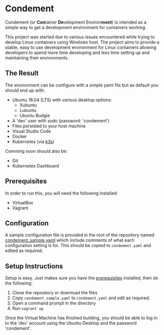 # Condement

Condement (or **Con**tainer **De**velopment Environ**ment**) is intended as a simple way to get a development environment for containers working.

This project was started due to various issues encountered while trying to develop Linux containers using Windows host. The project aims to provide a stable, easy to use development environment for Linux containers allowing developers to spend more time developing and less time setting up and maintaining their environments.

## The Result

The environment can be configure with a simple yaml file but as default you should end up with:

* Ubuntu 18.04 (LTS) with various desktop options:
  * Xubuntu
  * Lubuntu
  * Ubuntu Budgie
* A 'dev' user with sudo (password: 'condement')
* Files persisted to your host machine
* Visual Studio Code
* Docker
* Kubernetes (via [k3s](http://k3s.io))

Comming soon should also be:

* Git
* Kubernetes Dashboard

## Prerequisites

In order to run this, you will need the following installed:

* VirtualBox
* Vagrant

## Configuration

A sample configuration file is provided in the root of the repository named [condement_sample.yaml](./condiment_sample.yaml) which include comments of what each configuration setting is for. This should be copied to `condement.yaml` and edited as required.

## Setup Instructions

Setup is easy. Just makes sure you have the [prerequisites](#prerequisites) installed, then do the following:

1. Clone the repository or download the files
2. Copy `condement_sample.yaml` to `condement.yaml` and edit as required.
3. Open a command prompt in the directory
4. Run `vagrant up`

Once the Virtual Machine has finished building, you should be able to log in to the 'dev' account using the Ubuntu Desktop and the password 'condement'.